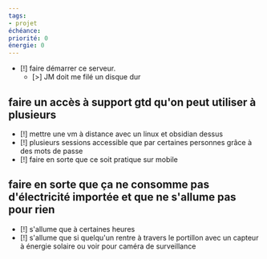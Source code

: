 ```yaml
---
tags:
- projet
échéance: 
priorité: 0
énergie: 0
---
```


- [!] faire démarrer ce serveur.
	- [>]  JM doit me filé un disque dur
## faire un accès à support gtd qu'on peut utiliser à plusieurs
- [!] mettre une vm à distance avec un linux et obsidian dessus
- [!] plusieurs sessions accessible que par certaines personnes grâce à des mots de passe
- [!] faire en sorte que ce soit pratique sur mobile
## faire en sorte que ça ne consomme pas d'électricité importée et que ne s'allume pas pour rien
- [!] s'allume que à certaines heures
- [!] s'allume que si quelqu'un rentre à travers le portillon avec un capteur à énergie solaire ou voir pour caméra de surveillance